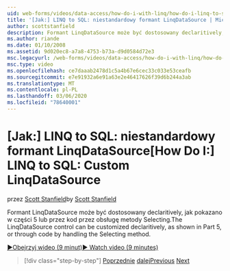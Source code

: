 ```yaml
---
uid: web-forms/videos/data-access/how-do-i-with-linq/how-do-i-linq-to-sql-custom-linqdatasource
title: '[Jak:] LINQ to SQL: niestandardowy formant LinqDataSource | Microsoft Docs'
author: scottstanfield
description: Formant LinqDataSource może być dostosowany declaritively, jak pokazano w części 5 lub przez kod przez obsługę metody Selecting.
ms.author: riande
ms.date: 01/10/2008
ms.assetid: 9d020ec8-a7a8-4753-b73a-d9d0584d72e3
msc.legacyurl: /web-forms/videos/data-access/how-do-i-with-linq/how-do-i-linq-to-sql-custom-linqdatasource
msc.type: video
ms.openlocfilehash: ce7daaab2478d1c5a4b67e6cec33c033e53ceafb
ms.sourcegitcommit: e7e91932a6e91a63e2e46417626f39d6b244a3ab
ms.translationtype: MT
ms.contentlocale: pl-PL
ms.lasthandoff: 03/06/2020
ms.locfileid: "78640001"
---
```

# <a name="how-do-i-linq-to-sql-custom-linqdatasource"></a><span data-ttu-id="92b63-103">[Jak:] LINQ to SQL: niestandardowy formant LinqDataSource</span><span class="sxs-lookup"><span data-stu-id="92b63-103">[How Do I:] LINQ to SQL: Custom LinqDataSource</span></span>

<span data-ttu-id="92b63-104">przez [Scott Stanfield](https://github.com/scottstanfield)</span><span class="sxs-lookup"><span data-stu-id="92b63-104">by [Scott Stanfield](https://github.com/scottstanfield)</span></span>

<span data-ttu-id="92b63-105">Formant LinqDataSource może być dostosowany declaritively, jak pokazano w części 5 lub przez kod przez obsługę metody Selecting.</span><span class="sxs-lookup"><span data-stu-id="92b63-105">The LinqDataSource control can be customized declaritively, as shown in Part 5, or through code by handling the Selecting method.</span></span>

[<span data-ttu-id="92b63-106">&#9654;Obejrzyj wideo (9 minut)</span><span class="sxs-lookup"><span data-stu-id="92b63-106">&#9654; Watch video (9 minutes)</span></span>](https://channel9.msdn.com/Blogs/ASP-NET-Site-Videos/how-do-i-linq-to-sql-custom-linqdatasource)

> [!div class="step-by-step"]
> <span data-ttu-id="92b63-107">[Poprzednie](how-do-i-linq-to-sql-linqdatasource.md)
> [dalej](how-do-i-linq-to-sql-using-stored-procedures.md)</span><span class="sxs-lookup"><span data-stu-id="92b63-107">[Previous](how-do-i-linq-to-sql-linqdatasource.md)
[Next](how-do-i-linq-to-sql-using-stored-procedures.md)</span></span>
